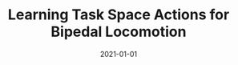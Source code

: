 ---
title: "Learning Task Space Actions for Bipedal Locomotion"
collection: publications
permalink: /publication/2021-01-01-Learning-Task-Space-Actions-for-Bipedal-Locomotion
date: 2021-01-01
venue: '2021 IEEE International Conference on Robotics and Automation (ICRA)'
citation: ' Helei Duan,  Jeremy Dao,  <b>Kevin Green</b>,  Taylor Apgar,  Alan Fern,  Jonathan Hurst, &quot;Learning Task Space Actions for Bipedal Locomotion.&quot; 2021 IEEE International Conference on Robotics and Automation (ICRA), 2021.'
publication_type: 'inproceedings'
preprint: 'https://arxiv.org/abs/2011.04741'
presentation_video_url: 'https://youtu.be/kH-aVnGfmNw'
attached_video_url: 'https://youtu.be/8OCOzPqZcGM'
bib_file_name: '2021-01-01-Learning-Task-Space-Actions-for-Bipedal-Locomotion.bib'
---